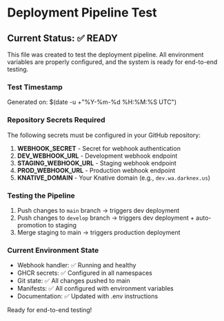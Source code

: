 # Deployment Pipeline Test

## Current Status: ✅ READY

This file was created to test the deployment pipeline. All environment variables are properly configured, and the system is ready for end-to-end testing.

### Test Timestamp
Generated on: $(date -u +"%Y-%m-%d %H:%M:%S UTC")

### Repository Secrets Required

The following secrets must be configured in your GitHub repository:

1. **WEBHOOK_SECRET** - Secret for webhook authentication 
2. **DEV_WEBHOOK_URL** - Development webhook endpoint
3. **STAGING_WEBHOOK_URL** - Staging webhook endpoint  
4. **PROD_WEBHOOK_URL** - Production webhook endpoint
5. **KNATIVE_DOMAIN** - Your Knative domain (e.g., `dev.wa.darknex.us`)

### Testing the Pipeline

1. Push changes to `main` branch → triggers dev deployment
2. Push changes to `develop` branch → triggers dev deployment + auto-promotion to staging
3. Merge staging to main → triggers production deployment

### Current Environment State

- Webhook handler: ✅ Running and healthy
- GHCR secrets: ✅ Configured in all namespaces  
- Git state: ✅ All changes pushed to main
- Manifests: ✅ All configured with environment variables
- Documentation: ✅ Updated with .env instructions

Ready for end-to-end testing!
